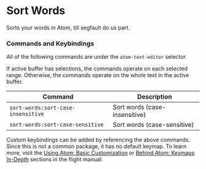 # Sort Words

Sorts your words in Atom, till segfault do us part.

### Commands and Keybindings

All of the following commands are under the `atom-text-editor` selector.

If active buffer has selections, the commands operate on each selected range.
Otherwise, the commands operate on the whole text in the active buffer.

|Command|Description|
|-------|-----------|
|`sort-words:sort-case-insensitive`|Sort words (case-insensitive)|
|`sort-words:sort-case-sensitive`|Sort words (case-sensitive)|

Custom keybindings can be added by referencing the above commands. Since this
is not a common package, it has no default keymap. To learn more, visit the
[Using Atom: Basic Customization](http://flight-manual.atom.io/using-atom/sections/basic-customization/#customizing-keybindings)
or [Behind Atom: Keymaps In-Depth](http://flight-manual.atom.io/behind-atom/sections/keymaps-in-depth)
sections in the flight manual.
